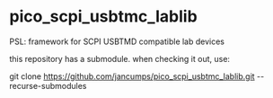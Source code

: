 # pico_scpi_usbtmc_lablib
PSL: framework for SCPI USBTMD compatible lab devices

this repository has a submodule.
when checking it out, use:

git clone https://github.com/jancumps/pico_scpi_usbtmc_lablib.git --recurse-submodules
